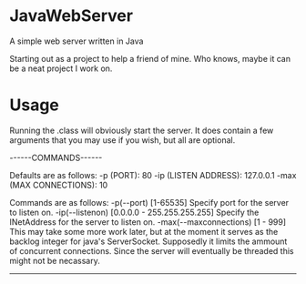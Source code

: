 JavaWebServer
=============

A simple web server written in Java

Starting out as a project to help a friend of mine.
Who knows, maybe it can be a neat project I work on.


Usage
=============

Running the .class will obviously start the
server. It does contain a few arguments that
you may use if you wish, but all are optional.

------COMMANDS------

Defaults are as follows:
-p (PORT): 80
-ip (LISTEN ADDRESS): 127.0.0.1
-max (MAX CONNECTIONS): 10

Commands are as follows:
-p(--port) [1-65535]
 Specify port for the server to listen on.
-ip(--listenon) [0.0.0.0 - 255.255.255.255]
 Specify the INetAddress for the server to listen on.
-max(--maxconnections) [1 - 999]
 This may take some more work later, but at the moment it
 serves as the backlog integer for java's ServerSocket.
 Supposedly it limits the ammount of concurrent connections.
 Since the server will eventually be threaded this might
 not be necassary.
 
--------------------
